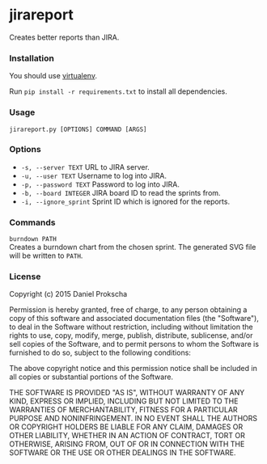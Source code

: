 # jirareport
Creates better reports than JIRA.

### Installation
You should use [virtualenv](https://github.com/pypa/virtualenv).

Run ``pip install -r requirements.txt`` to install all dependencies.

### Usage
``jirareport.py [OPTIONS] COMMAND [ARGS]``

### Options
* ``-s, --server TEXT`` URL to JIRA server.
* ``-u, --user TEXT`` Username to log into JIRA.
* ``-p, --password TEXT`` Password to log into JIRA.
* ``-b, --board INTEGER`` JIRA board ID to read the sprints from.
* ``-i, --ignore_sprint`` Sprint ID which is ignored for the reports.

### Commands
``burndown PATH``  
Creates a burndown chart from the chosen sprint. The generated SVG file will be written to ``PATH``.

### License
Copyright (c) 2015 Daniel Prokscha

Permission is hereby granted, free of charge, to any person obtaining a copy of this software and associated documentation files (the "Software"), to deal in the Software without restriction, including without limitation the rights to use, copy, modify, merge, publish, distribute, sublicense, and/or sell copies of the Software, and to permit persons to whom the Software is furnished to do so, subject to the following conditions:

The above copyright notice and this permission notice shall be included in all copies or substantial portions of the Software.

THE SOFTWARE IS PROVIDED "AS IS", WITHOUT WARRANTY OF ANY KIND, EXPRESS OR IMPLIED, INCLUDING BUT NOT LIMITED TO THE WARRANTIES OF MERCHANTABILITY, FITNESS FOR A PARTICULAR PURPOSE AND NONINFRINGEMENT. IN NO EVENT SHALL THE AUTHORS OR COPYRIGHT HOLDERS BE LIABLE FOR ANY CLAIM, DAMAGES OR OTHER LIABILITY, WHETHER IN AN ACTION OF CONTRACT, TORT OR OTHERWISE, ARISING FROM, OUT OF OR IN CONNECTION WITH THE SOFTWARE OR THE USE OR OTHER DEALINGS IN THE SOFTWARE.
